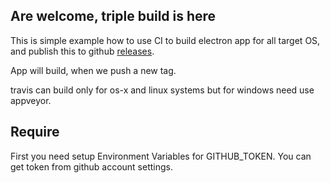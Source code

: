## Are welcome, triple build is here

This is simple example how to use CI to build electron app for all target OS, and publish this to github [releases](https://github.com/mavajee/test__electron_build/releases).

App will build, when we push a new tag.

travis can build only for os-x and linux systems but for windows need use appveyor.

## Require

First you need setup Environment Variables for GITHUB_TOKEN. You can get token from github account settings.

<!-- both travis and appveyor have simple ways to deploy app but make load builded files to one release from two different servies? -->

<!-- if's for me some links -->
<!-- https://docs.travis-ci.com/user/environment-variables/#Default-Environment-Variables -->
<!-- https://developer.github.com/v3/repos/releases/ -->
<!-- https://github.com/atom/atom/blob/0e9f4658889bd386bbfe658858c6864c7cafb7c4/script/package.json" -->